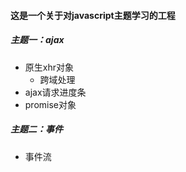 #### 这是一个关于对javascript主题学习的工程

##### 主题一：ajax
+ 原生xhr对象
    - 跨域处理
+ ajax请求进度条
+ promise对象

##### 主题二：事件
+ 事件流

